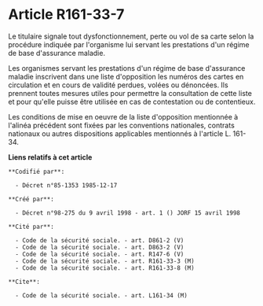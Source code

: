 # Article R161-33-7

Le titulaire signale tout dysfonctionnement, perte ou vol de sa carte selon la procédure indiquée par l'organisme lui servant
les prestations d'un régime de base d'assurance maladie.

Les organismes servant les prestations d'un régime de base d'assurance maladie inscrivent dans une liste d'opposition les
numéros des cartes en circulation et en cours de validité perdues, volées ou dénoncées. Ils prennent toutes mesures utiles
pour permettre la consultation de cette liste et pour qu'elle puisse être utilisée en cas de contestation ou de contentieux.

Les conditions de mise en oeuvre de la liste d'opposition mentionnée à l'alinéa précédent sont fixées par les conventions
nationales, contrats nationaux ou autres dispositions applicables mentionnés à l'article L. 161-34.

**Liens relatifs à cet article**

	**Codifié par**:

	  - Décret n°85-1353 1985-12-17

	**Créé par**:

	  - Décret n°98-275 du 9 avril 1998 - art. 1 () JORF 15 avril 1998

	**Cité par**:

	  - Code de la sécurité sociale. - art. D861-2 (V)
	  - Code de la sécurité sociale. - art. D863-2 (V)
	  - Code de la sécurité sociale. - art. R147-6 (V)
	  - Code de la sécurité sociale. - art. R161-33-3 (M)
	  - Code de la sécurité sociale. - art. R161-33-8 (M)

	**Cite**:

	  - Code de la sécurité sociale. - art. L161-34 (M)

